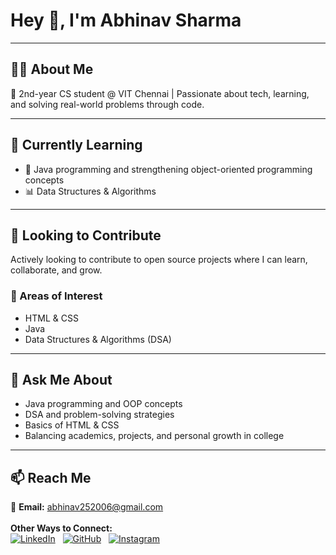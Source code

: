 # Hey 👋, I'm Abhinav Sharma
***
## 👨‍🎓 About Me
🚀 2nd-year CS student @ VIT Chennai | Passionate about tech, learning, and solving real-world problems through code.
***
## 🌱 Currently Learning
- 📘 Java programming and strengthening object-oriented programming concepts
- 📊 Data Structures & Algorithms
***
## 🤝 Looking to Contribute
Actively looking to contribute to open source projects where I can learn, collaborate, and grow.

### 📌 Areas of Interest
- HTML & CSS
- Java
- Data Structures & Algorithms (DSA)
***
## 💬 Ask Me About
- Java programming and OOP concepts  
- DSA and problem-solving strategies  
- Basics of HTML & CSS  
- Balancing academics, projects, and personal growth in college
***
## 📫 Reach Me

📧 **Email:** abhinav252006@gmail.com
<br>
<br>
**Other Ways to Connect:**
<br>
[![LinkedIn](https://img.shields.io/badge/LinkedIn-blue?style=flat&logo=linkedin&logoColor=white)](https://www.linkedin.com/in/abhinav-sharma-34b27a323/) 
&nbsp;
[![GitHub](https://img.shields.io/badge/GitHub-000?style=flat&logo=github&logoColor=white)](https://github.com/abhi-nav-25)
&nbsp;
[![Instagram](https://img.shields.io/badge/Instagram-E4405F?style=flat&logo=instagram&logoColor=white)](https://instagram.com/i_m_abhi.nav)





<!--
**abhi-nav-25/abhi-nav-25** is a ✨ _special_ ✨ repository because its `README.md` (this file) appears on your GitHub profile.

Here are some ideas to get you started:

- 🔭 I’m currently working on ...
- 🌱 I’m currently learning ...
- 👯 I’m looking to collaborate on ...
- 🤔 I’m looking for help with ...
- 💬 Ask me about ...
- 📫 How to reach me: ...
- 😄 Pronouns: ...
- ⚡ Fun fact: ...
-->



